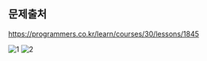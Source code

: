 ## 문제출처
https://programmers.co.kr/learn/courses/30/lessons/1845

![1](https://user-images.githubusercontent.com/83795383/130309671-19e79ce4-c78d-468d-973b-48997a65141a.jpg)
![2](https://user-images.githubusercontent.com/83795383/130309672-159f48f6-38a1-40b1-8dd8-2a432cc4ba98.jpg)

